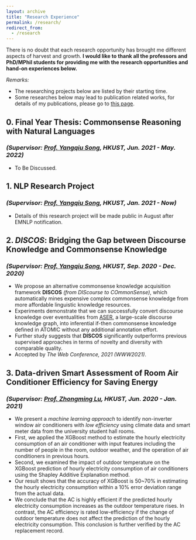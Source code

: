 ```yaml
---
layout: archive
title: "Research Experience"
permalink: /research/
redirect_from:
  - /research
---
```


There is no doubt that each research opportunity has brought me different aspects of harvest and growth.
**I would like to thank all the professors and PhD/MPhil students for providing me with the research opportunities and
hand-on experiences below.**

*Remarks:*

- The researching projects below are listed by their starting time.
- Some researches below may lead to publication related works, for details of my publications, please go
  to [this page](https://mighty-weaver.github.io/publications/).

## 0. **Final Year Thesis: Commonsense Reasoning with Natural Languages**

### *(Supervisor: [Prof. Yangqiu Song](https://www.cse.ust.hk/~yqsong/), HKUST, Jun. 2021 - May. 2022)*

* To Be Discussed.

## 1. **NLP Research Project**

### *(Supervisor: [Prof. Yangqiu Song](https://www.cse.ust.hk/~yqsong/), HKUST, Jan. 2021 - Now)*

* Details of this research project will be made public in August after EMNLP notification.

## 2. ***DISCOS*: Bridging the Gap between Discourse Knowledge and Commonsense Knowledge**

### *(Supervisor: [Prof. Yangqiu Song](https://www.cse.ust.hk/~yqsong/), HKUST, Sep. 2020 - Dec. 2020)*

* We propose an alternative commonsense knowledge acquisition framework **DISCOS** *(from DIScourse to COmmonSense)*,
  which automatically mines expensive complex commonsense knowledge from more affordable linguistic knowledge resources.
* Experiments demonstrate that we can successfully convert discourse knowledge over eventualities
  from [ASER](https://hkust-knowcomp.github.io/ASER/), a large-scale discourse knowledge graph, into inferential if-then
  commonsense knowledge defined in ATOMIC without any additional annotation effort.
* Further study suggests that **DISCOS** significantly outperforms previous supervised approaches in terms of novelty
  and diversity with comparable quality.
* Accepted by *The Web Conference, 2021 (WWW2021)*.

## 3. **Data-driven Smart Assessment of Room Air Conditioner Efficiency for Saving Energy**

### *(Supervisor: [Prof. Zhongming Lu](https://facultyprofiles.ust.hk/profiles.php?profile=zhongming-lu-zhongminglu), HKUST, Jun. 2020 - Jan. 2021)*

* We present a *machine learning approach* to identify non-inverter window air conditioners with *low efficiency* using
  climate data and smart meter data from the university student hall rooms.
* First, we applied the XGBoost method to estimate the hourly electricity consumption of an air conditioner with input
  features including the number of people in the room, outdoor weather, and the operation of air conditioners in
  previous hours.
* Second, we examined the impact of outdoor temperature on the XGBoost prediction of hourly electricity consumption of
  air conditioners using the Shapley Additive Explanation method.
* Our result shows that the accuracy of XGBoost is 50~70% in estimating the hourly electricity consumption within a 10%
  error deviation range from the actual data.
* We conclude that the AC is highly efficient if the predicted hourly electricity consumption increases as the outdoor
  temperature rises. In contrast, the AC efficiency is rated low-efficiency if the change of outdoor temperature does
  not affect the prediction of the hourly electricity consumption. This conclusion is further verified by the AC
  replacement record.

